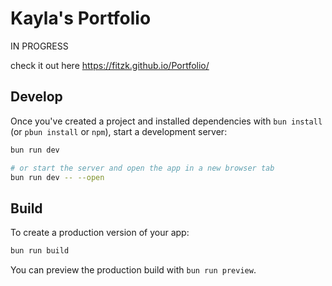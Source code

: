 # Kayla's Portfolio

IN PROGRESS

check it out here https://fitzk.github.io/Portfolio/

## Develop

Once you've created a project and installed dependencies with `bun install` (or `pbun install` or `npm`), start a development server:

```bash
bun run dev

# or start the server and open the app in a new browser tab
bun run dev -- --open
```

## Build

To create a production version of your app:

```bash
bun run build
```

You can preview the production build with `bun run preview`.
